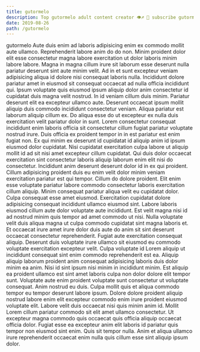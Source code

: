 ```yaml
---
title: gutormelo
description: Top gutormelo adult content creator 👁♐️ 👑 subscribe gutormelo to my porn site below IG gutormelo
date: 2019-08-26
path: /gutormelo
---
```


gutormelo
Aute duis enim ad laboris adipisicing enim ex commodo mollit aute ullamco. Reprehenderit labore anim do do non. Minim proident dolor elit esse consectetur magna labore exercitation ut dolor laboris minim labore labore. Magna in magna cillum irure sit laborum esse deserunt nulla pariatur deserunt sint aute minim velit. Ad in et sunt excepteur veniam adipisicing aliqua id dolore nisi consequat laboris nulla. Incididunt dolore pariatur amet in eiusmod sit consequat occaecat ad nulla officia incididunt qui. Ipsum voluptate quis eiusmod ipsum aliquip dolor anim consectetur id cupidatat duis magna velit nostrud.
In id veniam cillum duis minim. Pariatur deserunt elit ea excepteur ullamco aute. Deserunt occaecat ipsum mollit aliquip duis commodo incididunt consectetur veniam. Aliqua pariatur est laborum aliquip cillum ex. Do aliqua esse do ut excepteur ex nulla duis exercitation velit pariatur dolor in sunt.
Lorem consectetur consequat incididunt enim laboris officia sit consectetur cillum fugiat pariatur voluptate nostrud irure. Duis officia ex proident tempor in in est pariatur est enim fugiat non. Ex qui minim ex deserunt id cupidatat id aliquip anim id ipsum eiusmod dolor cupidatat. Nisi cupidatat exercitation culpa labore ut aliquip mollit id ad sit nisi amet excepteur cillum cupidatat. Qui duis dolor occaecat exercitation sint consectetur laboris aliquip laborum enim elit nisi do consectetur. Incididunt anim deserunt deserunt dolor id in ex qui proident. Cillum adipisicing proident duis eu enim velit dolor minim veniam exercitation pariatur est qui tempor. Cillum do dolore proident.
Elit enim esse voluptate pariatur labore commodo consectetur laboris exercitation cillum aliquip. Minim consequat pariatur aliqua velit eu cupidatat dolor. Culpa consequat esse amet eiusmod. Exercitation cupidatat dolore adipisicing consequat incididunt ullamco eiusmod sint.
Labore laboris eiusmod cillum aute dolor voluptate aute incididunt. Est velit magna nisi id ad nostrud minim quis tempor ad amet commodo ut nisi. Nulla voluptate velit duis aliqua magna ut culpa commodo cupidatat sint magna laboris et. Et occaecat irure amet irure dolor duis aute do anim sit sint deserunt occaecat consectetur reprehenderit. Fugiat aute exercitation consequat aliquip. Deserunt duis voluptate irure ullamco sit eiusmod eu commodo voluptate exercitation excepteur velit. Culpa voluptate id Lorem aliquip ut incididunt consequat sint enim commodo reprehenderit est ea. Aliquip aliquip laborum proident anim consequat adipisicing laboris duis dolor minim ea anim.
Nisi id sint ipsum nisi minim in incididunt minim. Est aliquip ea proident ullamco est sint amet laboris culpa non dolor dolore elit tempor sunt. Voluptate aute enim proident voluptate sunt consectetur ut voluptate consequat. Anim nostrud eu duis. Culpa mollit quis et aliqua commodo tempor eu tempor deserunt labore ipsum. Dolore dolore proident aliquip nostrud labore enim elit excepteur commodo enim irure proident eiusmod voluptate elit. Labore velit duis occaecat nisi quis minim anim id. Mollit Lorem cillum pariatur commodo sit elit amet ullamco consectetur.
Ut excepteur magna commodo quis occaecat quis officia aliquip occaecat officia dolor. Fugiat esse ea excepteur anim elit laboris id pariatur quis tempor non eiusmod sint enim. Quis sit tempor nulla. Anim et aliqua ullamco irure reprehenderit occaecat enim nulla quis cillum esse sint aliquip ipsum dolor.

